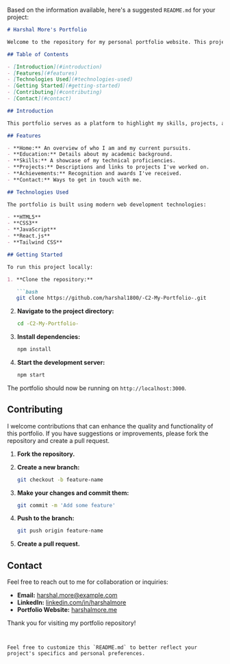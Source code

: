 Based on the information available, here's a suggested `README.md` for your project:

```markdown
# Harshal More's Portfolio

Welcome to the repository for my personal portfolio website. This project showcases my journey as a freshman undergraduate student passionate about coding and problem-solving. I am actively seeking opportunities to broaden my knowledge in Software Development and make tangible impacts on real-world projects. I'm excited about the journey ahead!

## Table of Contents

- [Introduction](#introduction)
- [Features](#features)
- [Technologies Used](#technologies-used)
- [Getting Started](#getting-started)
- [Contributing](#contributing)
- [Contact](#contact)

## Introduction

This portfolio serves as a platform to highlight my skills, projects, achievements, and educational background. It reflects my dedication to continuous learning and my enthusiasm for tackling challenging problems.

## Features

- **Home:** An overview of who I am and my current pursuits.
- **Education:** Details about my academic background.
- **Skills:** A showcase of my technical proficiencies.
- **Projects:** Descriptions and links to projects I've worked on.
- **Achievements:** Recognition and awards I've received.
- **Contact:** Ways to get in touch with me.

## Technologies Used

The portfolio is built using modern web development technologies:

- **HTML5**
- **CSS3**
- **JavaScript**
- **React.js**
- **Tailwind CSS**

## Getting Started

To run this project locally:

1. **Clone the repository:**

   ```bash
   git clone https://github.com/harshal1800/-C2-My-Portfolio-.git
   ```

2. **Navigate to the project directory:**

   ```bash
   cd -C2-My-Portfolio-
   ```

3. **Install dependencies:**

   ```bash
   npm install
   ```

4. **Start the development server:**

   ```bash
   npm start
   ```


The portfolio should now be running on `http://localhost:3000`.

## Contributing

I welcome contributions that can enhance the quality and functionality of this portfolio. If you have suggestions or improvements, please fork the repository and create a pull request.

1. **Fork the repository.**
2. **Create a new branch:**

   ```bash
   git checkout -b feature-name
   ```

3. **Make your changes and commit them:**

   ```bash
   git commit -m 'Add some feature'
   ```

4. **Push to the branch:**

   ```bash
   git push origin feature-name
   ```

5. **Create a pull request.**

## Contact

Feel free to reach out to me for collaboration or inquiries:

- **Email:** [harshal.more@example.com](mailto:harshal.more@example.com)
- **LinkedIn:** [linkedin.com/in/harshalmore](https://www.linkedin.com/in/harshalmore)
- **Portfolio Website:** [harshalmore.me](https://harshalmore.me/)

Thank you for visiting my portfolio repository!
```


Feel free to customize this `README.md` to better reflect your project's specifics and personal preferences. 